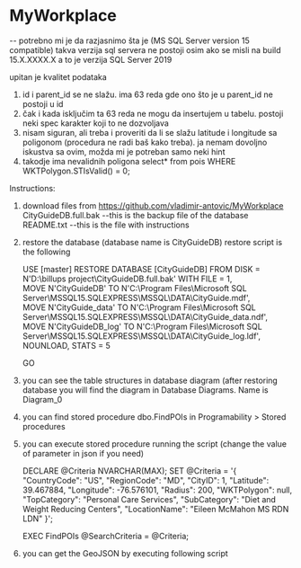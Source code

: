 # MyWorkplace

-- potrebno mi je da razjasnimo šta je (MS SQL Server version 15 compatible)
takva verzija sql servera ne postoji osim ako se misli na build 15.X.XXXX.X 
a to je verzija SQL Server 2019

upitan je kvalitet podataka

1. id i parent_id se ne slažu. ima 63 reda gde ono što je u parent_id ne postoji u id
2. čak i kada isključim ta  63 reda ne mogu da insertujem u tabelu. postoji neki spec karakter koji to ne dozvoljava
3. nisam siguran, ali treba i proveriti da li se slažu latitude i longitude sa poligonom (procedura ne radi baš kako treba). ja nemam dovoljno iskustva sa ovim, možda mi je potreban samo neki hint
4. takodje ima nevalidnih poligona 
   select* from pois
   WHERE WKTPolygon.STIsValid() = 0;

Instructions:

1. download files from https://github.com/vladimir-antovic/MyWorkplace
   CityGuideDB.full.bak  --this is the backup file of the database
   README.txt            --this is the  file with instructions

2. restore the database (database name is CityGuideDB)
   restore script is the following

	USE [master]
	RESTORE DATABASE [CityGuideDB] FROM  DISK = N'D:\billups project\CityGuideDB.full.bak' WITH  FILE = 1,  
	MOVE N'CityGuideDB' TO N'C:\Program Files\Microsoft SQL Server\MSSQL15.SQLEXPRESS\MSSQL\DATA\CityGuide.mdf',  
	MOVE N'CityGuide_data' TO N'C:\Program Files\Microsoft SQL Server\MSSQL15.SQLEXPRESS\MSSQL\DATA\CityGuide_data.ndf',  
	MOVE N'CityGuideDB_log' TO N'C:\Program Files\Microsoft SQL Server\MSSQL15.SQLEXPRESS\MSSQL\DATA\CityGuide_log.ldf',  
	NOUNLOAD,  STATS = 5

	GO

3. you can see the table structures in database diagram (after restoring database you will find the diagram in Database Diagrams. Name is Diagram_0

4. you can find stored procedure dbo.FindPOIs in Programability > Stored procedures

5. you can execute stored procedure running the script (change the value of parameter in json if you need)

	DECLARE @Criteria NVARCHAR(MAX);
	SET @Criteria = '{
	    "CountryCode": "US",
	    "RegionCode": "MD",
	    "CityID": 1,
	    "Latitude": 39.467884,
	    "Longitude": -76.576101,
	    "Radius": 200,
	    "WKTPolygon": null,
	    "TopCategory": "Personal Care Services",
	    "SubCategory": "Diet and Weight Reducing Centers",
	    "LocationName": "Eileen McMahon MS RDN LDN"
	}';

	EXEC FindPOIs @SearchCriteria = @Criteria;



6. you can get the GeoJSON by executing following script